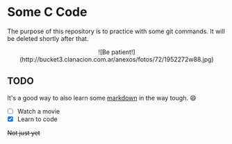 Some C Code
===========

The purpose of this repository is to practice with some git commands. It will be deleted shortly after that.

<div style="text-align: center">
![Be patient!](http://bucket3.clanacion.com.ar/anexos/fotos/72/1952272w88.jpg)
</div>

TODO
----

It's a good way to also learn some [markdown][] in the way tough. :smile:

- [ ] Watch a movie
- [x] Learn to code

~~Not just yet~~

[markdown]: http://markdown.com "Don't clic here"
